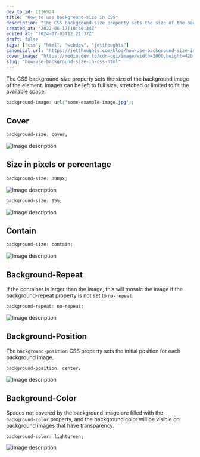 ```yaml
---
dev_to_id: 1116924
title: "How to use background-size in CSS"
description: "The CSS background-size property sets the size of the background image of the element. Images can be..."
created_at: "2022-06-17T10:49:34Z"
edited_at: "2024-07-03T12:21:37Z"
draft: false
tags: ["css", "html", "webdev", "jetthoughts"]
canonical_url: "https://jetthoughts.com/blog/how-use-background-size-in-css-html/"
cover_image: "https://media.dev.to/cdn-cgi/image/width=1000,height=420,fit=cover,gravity=auto,format=auto/https%3A%2F%2Fdev-to-uploads.s3.amazonaws.com%2Fuploads%2Farticles%2Fbi4ip13evru2plxrxplb.png"
slug: "how-use-background-size-in-css-html"
---
```

The CSS background-size property sets the size of the background image of the element. Images can be left to full size, stretched or limited to fit the available space.
```css
background-image: url('some-example-image.jpg');
```

## Cover
```css
background-size: cover;
```
![Image description](https://dev-to-uploads.s3.amazonaws.com/uploads/articles/9tp2oo2eh7x79k9i2q6t.png)


## Size in pixels or percentage
```css
background-size: 300px;
```
![Image description](https://dev-to-uploads.s3.amazonaws.com/uploads/articles/zoedgqjpigh1n1vgbebb.png)

```css
background-size: 15%;
```
![Image description](https://dev-to-uploads.s3.amazonaws.com/uploads/articles/mdv5e1u4lyaz98gcu5j9.png)


## Contain
```css
background-size: contain;
```
![Image description](https://dev-to-uploads.s3.amazonaws.com/uploads/articles/88nmgv0d07t1yef3t1v7.png)


## Background-Repeat
If the container is larger than the image, this will mosaic the image if the background-repeat property is not set to `no-repeat`.
```css
background-repeat: no-repeat;
```
![Image description](https://dev-to-uploads.s3.amazonaws.com/uploads/articles/o4fhm79iozsmjugpge53.png)


## Background-Position
The `background-position` CSS property sets the initial position for each background image. 
```css
background-position: center;
```
![Image description](https://dev-to-uploads.s3.amazonaws.com/uploads/articles/gz5e2wt308q4te7w2dr8.png)


## Background-Color
Spaces not covered by the background image are filled with the `background-color` property, and the background color will be visible on background images that have transparency.
```css
background-color: lightgreen;
```
![Image description](https://dev-to-uploads.s3.amazonaws.com/uploads/articles/vkbfnnhywj1ub9yji02m.png)
  
